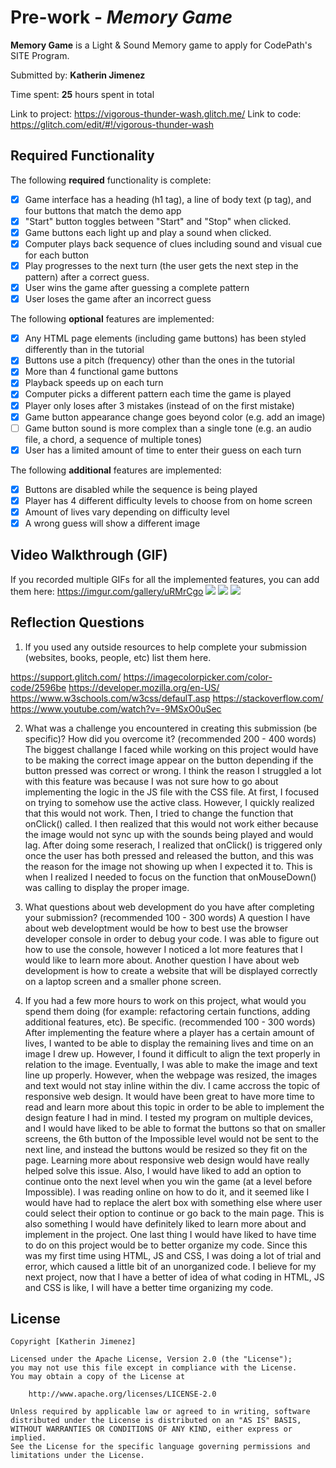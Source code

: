 # Pre-work - *Memory Game*

**Memory Game** is a Light & Sound Memory game to apply for CodePath's SITE Program. 

Submitted by: **Katherin Jimenez**

Time spent: **25** hours spent in total

Link to project: https://vigorous-thunder-wash.glitch.me/
Link to code: https://glitch.com/edit/#!/vigorous-thunder-wash

## Required Functionality

The following **required** functionality is complete:
* [X] Game interface has a heading (h1 tag), a line of body text (p tag), and four buttons that match the demo app
* [X] "Start" button toggles between "Start" and "Stop" when clicked. 
* [X] Game buttons each light up and play a sound when clicked. 
* [X] Computer plays back sequence of clues including sound and visual cue for each button
* [X] Play progresses to the next turn (the user gets the next step in the pattern) after a correct guess. 
* [X] User wins the game after guessing a complete pattern
* [X] User loses the game after an incorrect guess

The following **optional** features are implemented:

* [X] Any HTML page elements (including game buttons) has been styled differently than in the tutorial
* [x] Buttons use a pitch (frequency) other than the ones in the tutorial
* [X] More than 4 functional game buttons
* [X] Playback speeds up on each turn
* [X] Computer picks a different pattern each time the game is played
* [X] Player only loses after 3 mistakes (instead of on the first mistake)
* [X] Game button appearance change goes beyond color (e.g. add an image)
* [ ] Game button sound is more complex than a single tone (e.g. an audio file, a chord, a sequence of multiple tones)
* [X] User has a limited amount of time to enter their guess on each turn

The following **additional** features are implemented:

- [x] Buttons are disabled while the sequence is being played 
- [x] Player has 4 different difficulty levels to choose from on home screen
- [x] Amount of lives vary depending on difficulty level
- [x] A wrong guess will show a different image 

## Video Walkthrough (GIF)

If you recorded multiple GIFs for all the implemented features, you can add them here:
https://imgur.com/gallery/uRMrCgo
![](https://cdn.glitch.global/4d4a5310-0ac2-43a8-ab8f-64871a35656e/2-TLuzoYz.gif?v=1648216881469)
![](https://cdn.glitch.global/4d4a5310-0ac2-43a8-ab8f-64871a35656e/3-bv1DbWi.gif?v=1648216880384)
![](https://cdn.glitch.global/4d4a5310-0ac2-43a8-ab8f-64871a35656e/1-pb7k8by.gif?v=1648216956228)

## Reflection Questions
1. If you used any outside resources to help complete your submission (websites, books, people, etc) list them here. 

https://support.glitch.com/
https://imagecolorpicker.com/color-code/2596be
https://developer.mozilla.org/en-US/
https://www.w3schools.com/w3css/defaulT.asp
https://stackoverflow.com/
https://www.youtube.com/watch?v=-9MSxO0uSec


2. What was a challenge you encountered in creating this submission (be specific)? How did you overcome it? (recommended 200 - 400 words) 
The biggest challange I faced while working on this project would have to be making the correct image appear on the button depending if the button pressed was correct or wrong. I think the reason I struggled a lot with this feature was because I was not sure how to go about implementing the logic in the JS file with the CSS file. At first, I focused on trying to somehow use the active class. However, I quickly realized that this would not work. Then, I tried to change the function that onClick() called. I then realized that this would not work either because the image would not sync up with the sounds being played and would lag. After doing some reserach, I realized that onClick() is triggered only once the user has both pressed and released the button, and this was the reason for the image not showing up when I expected it to. This is when I realized I needed to focus on the function that onMouseDown() was calling to display the proper image.

3. What questions about web development do you have after completing your submission? (recommended 100 - 300 words) 
A question I have about web developtment would be how to best use the browser developer console in order to debug your code. I was able to figure out how to use the console, however I noticed a lot more features that I would like to learn more about. Another question I have about web development is how to create a website that will be displayed correctly on a laptop screen and a smaller phone screen.

4. If you had a few more hours to work on this project, what would you spend them doing (for example: refactoring certain functions, adding additional features, etc). Be specific. (recommended 100 - 300 words) 
After implementing the feature where a player has a certain amount of lives, I wanted to be able to display the remaining lives and time on an image I drew up.  However, I found it difficult to align the text properly in relation to the image. Eventually, I was able to make the image and text line up properly. However, when the webpage was resized, the images and text would not stay inline within the div. I came accross the topic of responsive web design. It would have been great to have more time to read and learn more about this topic in order to be able to implement the design feature I had in mind. I tested my program on multiple devices, and I would have liked to be able to format the buttons so that on smaller screens, the 6th button of the Impossible level would not be sent to the next line, and instead the buttons would be resized so they fit on the page. Learning more about responsive web design would have really helped solve this issue. 
Also, I would have liked to add an option to continue onto the next level when you win the game (at a level before Impossible). I was reading online on how to do it, and it seemed like I would have had to replace the alert box with something else where user could select their option to continue or go back to the main page. This is also something I would have definitely liked to learn more about and implement in the project. 
One last thing I would have liked to have time to do on this project would be to better organize my code. Since this was my first time using HTML, JS and CSS, I was doing a lot of trial and error, which caused a little bit of an unorganized code. I believe for my next project, now that I have a better of idea of what coding in HTML, JS and CSS is like, I will have a better time organizing my code. 

## License

    Copyright [Katherin Jimenez]

    Licensed under the Apache License, Version 2.0 (the "License");
    you may not use this file except in compliance with the License.
    You may obtain a copy of the License at

        http://www.apache.org/licenses/LICENSE-2.0

    Unless required by applicable law or agreed to in writing, software
    distributed under the License is distributed on an "AS IS" BASIS,
    WITHOUT WARRANTIES OR CONDITIONS OF ANY KIND, either express or implied.
    See the License for the specific language governing permissions and
    limitations under the License.
